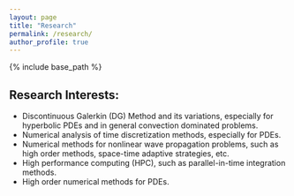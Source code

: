 ```yaml
---
layout: page
title: "Research"
permalink: /research/
author_profile: true
---
```


{% include base_path %}

## Research Interests:
* Discontinuous Galerkin (DG) Method and its variations, especially for hyperbolic PDEs and in general convection dominated problems.
* Numerical analysis of time discretization methods, especially for PDEs.
* Numerical methods for nonlinear wave propagation problems, such as high order methods, space-time adaptive strategies, etc.
* High performance computing (HPC), such as parallel-in-time integration methods.
* High order numerical methods for PDEs.
